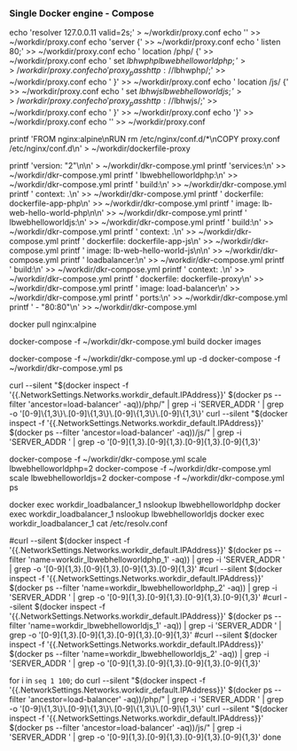 ### Single Docker engine - Compose
echo 'resolver 127.0.0.11 valid=2s;' > ~/workdir/proxy.conf
echo '' >> ~/workdir/proxy.conf
echo 'server {' >> ~/workdir/proxy.conf
echo '    listen 80;' >> ~/workdir/proxy.conf
echo '    location /php/ {' >> ~/workdir/proxy.conf
echo '        set $lbhwphp lbwebhelloworldphp;' >> ~/workdir/proxy.conf
echo '        proxy_pass http://$lbhwphp/;' >> ~/workdir/proxy.conf
echo '    }' >> ~/workdir/proxy.conf
echo '    location /js/ {' >> ~/workdir/proxy.conf
echo '        set $lbhwjs lbwebhelloworldjs;' >> ~/workdir/proxy.conf
echo '        proxy_pass http://$lbhwjs/;' >> ~/workdir/proxy.conf
echo '    }' >> ~/workdir/proxy.conf
echo '}' >> ~/workdir/proxy.conf
echo '' >> ~/workdir/proxy.conf

printf 'FROM nginx:alpine\nRUN rm /etc/nginx/conf.d/*\nCOPY proxy.conf /etc/nginx/conf.d\n' > ~/workdir/dockerfile-proxy

printf 'version: "2"\n\n' > ~/workdir/dkr-compose.yml
printf 'services:\n' >> ~/workdir/dkr-compose.yml
printf '    lbwebhelloworldphp:\n' >> ~/workdir/dkr-compose.yml
printf '        build:\n' >> ~/workdir/dkr-compose.yml
printf '            context: .\n' >> ~/workdir/dkr-compose.yml
printf '            dockerfile: dockerfile-app-php\n' >> ~/workdir/dkr-compose.yml
printf '        image: lb-web-hello-world-php\n\n' >> ~/workdir/dkr-compose.yml
printf '    lbwebhelloworldjs:\n' >> ~/workdir/dkr-compose.yml
printf '        build:\n' >> ~/workdir/dkr-compose.yml
printf '            context: .\n' >> ~/workdir/dkr-compose.yml
printf '            dockerfile: dockerfile-app-js\n' >> ~/workdir/dkr-compose.yml
printf '        image: lb-web-hello-world-js\n\n' >> ~/workdir/dkr-compose.yml
printf '    loadbalancer:\n' >> ~/workdir/dkr-compose.yml
printf '        build:\n' >> ~/workdir/dkr-compose.yml
printf '            context: .\n' >> ~/workdir/dkr-compose.yml
printf '            dockerfile: dockerfile-proxy\n' >> ~/workdir/dkr-compose.yml
printf '        image: load-balancer\n' >> ~/workdir/dkr-compose.yml
printf '        ports:\n' >> ~/workdir/dkr-compose.yml
printf '         - "80:80"\n' >> ~/workdir/dkr-compose.yml

docker pull nginx:alpine

docker-compose -f ~/workdir/dkr-compose.yml build
docker images

docker-compose -f ~/workdir/dkr-compose.yml up -d
docker-compose -f ~/workdir/dkr-compose.yml ps

curl --silent "$(docker inspect -f '{{.NetworkSettings.Networks.workdir_default.IPAddress}}' $(docker ps --filter 'ancestor=load-balancer' -aq))/php/" | grep -i 'SERVER_ADDR ' | grep -o '[0-9]\{1,3\}\.[0-9]\{1,3\}\.[0-9]\{1,3\}\.[0-9]\{1,3\}'
curl --silent "$(docker inspect -f '{{.NetworkSettings.Networks.workdir_default.IPAddress}}' $(docker ps --filter 'ancestor=load-balancer' -aq))/js/" | grep -i 'SERVER_ADDR ' | grep -o '[0-9]\{1,3\}\.[0-9]\{1,3\}\.[0-9]\{1,3\}\.[0-9]\{1,3\}'

docker-compose -f ~/workdir/dkr-compose.yml scale lbwebhelloworldphp=2
docker-compose -f ~/workdir/dkr-compose.yml scale lbwebhelloworldjs=2
docker-compose -f ~/workdir/dkr-compose.yml ps

docker exec workdir_loadbalancer_1 nslookup lbwebhelloworldphp
docker exec workdir_loadbalancer_1 nslookup lbwebhelloworldjs
docker exec workdir_loadbalancer_1 cat /etc/resolv.conf

#curl --silent $(docker inspect -f '{{.NetworkSettings.Networks.workdir_default.IPAddress}}' $(docker ps --filter 'name=workdir_lbwebhelloworldphp_1' -aq)) | grep -i 'SERVER_ADDR ' | grep -o '[0-9]\{1,3\}\.[0-9]\{1,3\}\.[0-9]\{1,3\}\.[0-9]\{1,3\}'
#curl --silent $(docker inspect -f '{{.NetworkSettings.Networks.workdir_default.IPAddress}}' $(docker ps --filter 'name=workdir_lbwebhelloworldphp_2' -aq)) | grep -i 'SERVER_ADDR ' | grep -o '[0-9]\{1,3\}\.[0-9]\{1,3\}\.[0-9]\{1,3\}\.[0-9]\{1,3\}'
#curl --silent $(docker inspect -f '{{.NetworkSettings.Networks.workdir_default.IPAddress}}' $(docker ps --filter 'name=workdir_lbwebhelloworldjs_1' -aq)) | grep -i 'SERVER_ADDR ' | grep -o '[0-9]\{1,3\}\.[0-9]\{1,3\}\.[0-9]\{1,3\}\.[0-9]\{1,3\}'
#curl --silent $(docker inspect -f '{{.NetworkSettings.Networks.workdir_default.IPAddress}}' $(docker ps --filter 'name=workdir_lbwebhelloworldjs_2' -aq)) | grep -i 'SERVER_ADDR ' | grep -o '[0-9]\{1,3\}\.[0-9]\{1,3\}\.[0-9]\{1,3\}\.[0-9]\{1,3\}'

for i in `seq 1 100`; do
    curl --silent "$(docker inspect -f '{{.NetworkSettings.Networks.workdir_default.IPAddress}}' $(docker ps --filter 'ancestor=load-balancer' -aq))/php/" | grep -i 'SERVER_ADDR ' | grep -o '[0-9]\{1,3\}\.[0-9]\{1,3\}\.[0-9]\{1,3\}\.[0-9]\{1,3\}'
    curl --silent "$(docker inspect -f '{{.NetworkSettings.Networks.workdir_default.IPAddress}}' $(docker ps --filter 'ancestor=load-balancer' -aq))/js/" | grep -i 'SERVER_ADDR ' | grep -o '[0-9]\{1,3\}\.[0-9]\{1,3\}\.[0-9]\{1,3\}\.[0-9]\{1,3\}'
done